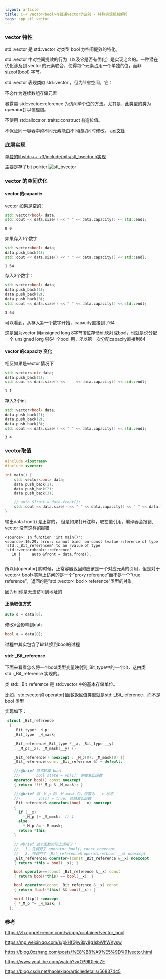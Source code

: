 ```yaml
---
layout: article
title: C++ vector<bool>与普通vector的区别 - 特殊实现机制解析
tags: cpp stl vector 
---
```



### vector<bool> 特性
std::vector<bool> 是 std::vector 对类型 bool 为空间提效的特化。

std::vector<bool> 中对空间提效的行为（以及它是否有优化）是实现定义的。一种潜在优化涉及到 vector 的元素联合，使得每个元素占用一个单独的位，而非 sizeof(bool) 字节。

std::vector<bool> 表现类似 std::vector ，但为节省空间，它：

不必作为连续数组存储元素

暴露类 std::vector<bool>::reference 为访问单个位的方法。尤其是，此类型的类为 operator[] 以值返回。

不使用 std::allocator_traits::construct 构造位值。

不保证同一容器中的不同元素能由不同线程同时修改。
[api文档](https://gcc.gnu.org/onlinedocs/gcc-4.6.2/libstdc++/api/a00740.html)


### 底层实现

[单独的libstdc++-v3/include/bits/stl_bvector.h实现](https://github.com/gcc-mirror/gcc/blob/master/libstdc%2B%2B-v3/include/bits/stl_bvector.h)

主要是存了bit pointer
![stl_bvector](/img/190721/vector_bool.png)

### vector<bool> 的空间优化

#### vector<bool> 的capacity
vector<bool> 如果是空的：

```cpp
std::vector<bool> data;
std::cout << data.size() << " " << data.capacity() << std::endl;
```
```
0 0
```

如果存入1个数字
```cpp
std::vector<bool> data;
data.push_back(1);
std::cout << data.size() << " " << data.capacity() << std::endl;
```
```
1 64
```
存入3个数字：

```cpp
std::vector<bool> data;
data.push_back(1);
data.push_back(2);
data.push_back(3);
std::cout << data.size() << " " << data.capacity() << std::endl;
```
```
3 64
```

可以看到，从存入第一个数字开始，capacity直接到了64

这是因为vector<bool> 用unsigned long 8字节按位存储bit映射成bool，也就是说分配一个
unsigned long 够64 个bool 用，所以第一次分配capacity直接到64
#### vector<int> 的capacity 变化
相反如果是vector<int> 情况下
```cpp
std::vector<int> data;
data.push_back(1);
std::cout << data.size() << " " << data.capacity() << std::endl;
```
```
1 1
```

存入3个int
```cpp
std::vector<bool> data;
data.push_back(1);
data.push_back(2);
data.push_back(3);
std::cout << data.size() << " " << data.capacity() << std::endl;
```
```
3 4
```

### vector<bool>取值
```cpp
#include <iostream>
#include <vector>

int main() {
    std::vector<bool> data;
    data.push_back(1);
    data.push_back(2);
    data.push_back(3);

    // auto &front = data.front();
    std::cout << data.size() << " " << data.capacity() << " " << data.front() <<std::endl;
}
```

输出data.front() 是正常的， 但是如果打开注释，取左值引用，编译器会报错, vector<int> 没有这样的报错

```shell
<source>: In function 'int main()':
<source>:10:29: error: cannot bind non-const lvalue reference of type 'std::_Bit_reference&' to an rvalue of type 'std::vector<bool>::reference'
   10 |     auto &front = data.front();
      |     
```
所以用operator[]的时候，正常容器返回的应该是一个对应元素的引用，但是对于vector< bool>实际上访问的是一个”proxy reference”而不是一个”true reference”，返回的是”std::vector< bool>:reference”类型的对象。

因为bit你是无法访问到地址的


#### 正确取值方式
```cpp
auto d = data[0];
```

修改d会影响到data

```cpp
bool a = data[0];
```

过程中其实包含了bit转换到bool的过程

#### std::_Bit_reference
下面来看看怎么将一个bool类型变量映射到_Bit_type中的一个bit，这由类  std::_Bit_reference 实现的。

类 std::_Bit_reference  是 std::vector<bool> 中的基本存储单位。

比如，std::vector<bool>的 operator[]函数返回值类型就是std::_Bit_reference，而不是 bool 类型  

实现如下：
```cpp
 struct _Bit_reference
  {
    _Bit_type* _M_p;
    _Bit_type  _M_mask;

    _Bit_reference(_Bit_type *__x, _Bit_type __y)
    : _M_p(__x), _M_mask(__y) {}

    _Bit_reference() noexcept : _M_p(0), _M_mask(0) {}
    _Bit_reference(const _Bit_reference &) = default;
      
    ///@brief 隐式转成 bool
    ///       bool state = vb[1]; 会触发此函数
    operator bool() const noexcept
    { return !!(*_M_p & _M_mask); }

    ///@brief 将 _M_p 的 _M_mask 位，设置为 __x 状态
    ///        vb[1] = true; 会触发此函数
    _Bit_reference& operator=(bool __x) noexcept
    {
      if (__x)
        *_M_p |= _M_mask;  // 1
      else
        *_M_p &= ~_M_mask;
      return *this;
    }
      
    // @brief 这个函数实际上调用了：
    //   1. 先调用了 operator bool() const noexcept
    //   2. 在调用了 _Bit_reference& operator=(bool __x) noexcept
    _Bit_reference& operator=(const _Bit_reference &__x) noexcept
    { return *this = bool(__x); }

    bool operator==(const _Bit_reference &__x) const
    { return bool(*this) == bool(__x); }

    bool operator<(const _Bit_reference &__x) const
    { return !bool(*this) && bool(__x); }

    void flip() noexcept
    { *_M_p ^= _M_mask; }
  };
```

### 参考

https://zh.cppreference.com/w/cpp/container/vector_bool

https://mp.weixin.qq.com/s/pkHfGjw8by8g1sbWhWKysw

https://blog.0xzhang.com/posts/%E8%B8%A9%E5%9D%91vector.html

https://www.youtube.com/watch?v=OP9IDIeicZE

https://blog.csdn.net/haolexiao/article/details/56837445